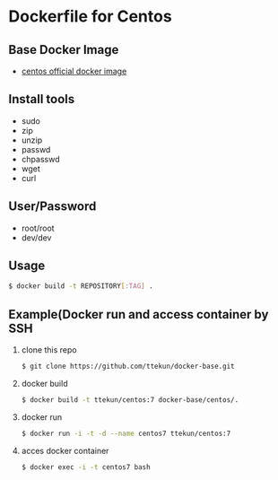 # Dockerfile for Centos

## Base Docker Image

- [centos official docker image](https://hub.docker.com/r/_/centos/)

## Install tools

* sudo
* zip
* unzip
* passwd
* chpasswd
* wget
* curl

## User/Password

* root/root
* dev/dev

## Usage

``` bash
$ docker build -t REPOSITORY[:TAG] .
```

## Example(Docker run and access container by SSH
1. clone this repo

    ``` bash
    $ git clone https://github.com/ttekun/docker-base.git
    ```

2. docker build

    ``` bash
    $ docker build -t ttekun/centos:7 docker-base/centos/.
    ```

3. docker run

    ``` bash
    $ docker run -i -t -d --name centos7 ttekun/centos:7
    ```

4. acces docker container

    ``` bash
    $ docker exec -i -t centos7 bash
    ```
